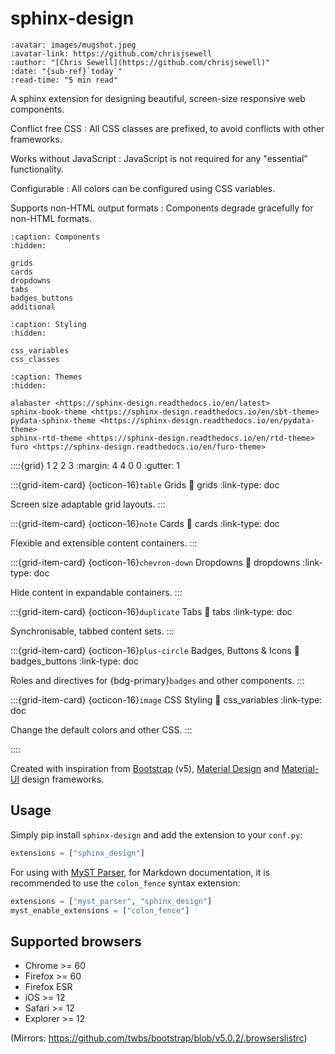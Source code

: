 # sphinx-design

```{article-info}
:avatar: images/mugshot.jpeg
:avatar-link: https://github.com/chrisjsewell
:author: "[Chris Sewell](https://github.com/chrisjsewell)"
:date: "{sub-ref}`today`"
:read-time: "5 min read"
```

A sphinx extension for designing beautiful, screen-size responsive web components.

Conflict free CSS
: All CSS classes are prefixed, to avoid conflicts with other frameworks.

Works without JavaScript
: JavaScript is not required for any "essential" functionality.

Configurable
: All colors can be configured using CSS variables.

Supports non-HTML output formats
: Components degrade gracefully for non-HTML formats.

```{toctree}
:caption: Components
:hidden:

grids
cards
dropdowns
tabs
badges_buttons
additional
```

```{toctree}
:caption: Styling
:hidden:

css_variables
css_classes
```

```{toctree}
:caption: Themes
:hidden:

alabaster <https://sphinx-design.readthedocs.io/en/latest>
sphinx-book-theme <https://sphinx-design.readthedocs.io/en/sbt-theme>
pydata-sphinx-theme <https://sphinx-design.readthedocs.io/en/pydata-theme>
sphinx-rtd-theme <https://sphinx-design.readthedocs.io/en/rtd-theme>
furo <https://sphinx-design.readthedocs.io/en/furo-theme>
```

::::{grid} 1 2 2 3
:margin: 4 4 0 0
:gutter: 1

:::{grid-item-card} {octicon-16}`table` Grids
:link: grids
:link-type: doc

Screen size adaptable grid layouts.
:::

:::{grid-item-card} {octicon-16}`note` Cards
:link: cards
:link-type: doc

Flexible and extensible content containers.
:::

:::{grid-item-card} {octicon-16}`chevron-down` Dropdowns
:link: dropdowns
:link-type: doc

Hide content in expandable containers.
:::

:::{grid-item-card} {octicon-16}`duplicate` Tabs
:link: tabs
:link-type: doc

Synchronisable, tabbed content sets.
:::

:::{grid-item-card} {octicon-16}`plus-circle` Badges, Buttons & Icons
:link: badges_buttons
:link-type: doc

Roles and directives for {bdg-primary}`badges` and other components.
:::

:::{grid-item-card} {octicon-16}`image` CSS Styling
:link: css_variables
:link-type: doc

Change the default colors and other CSS.
:::

::::

Created with inspiration from [Bootstrap](https://getbootstrap.com/) (v5), [Material Design](https://material.io) and [Material-UI](https://material-ui.com/) design frameworks.

## Usage

Simply pip install `sphinx-design` and add the extension to your `conf.py`:

```python
extensions = ["sphinx_design"]
```

For using with [MyST Parser](https://github.com/executablebooks/myst-parser), for Markdown documentation, it is recommended to use the `colon_fence` syntax extension:

```python
extensions = ["myst_parser", "sphinx_design"]
myst_enable_extensions = ["colon_fence"]
```

## Supported browsers

- Chrome >= 60
- Firefox >= 60
- Firefox ESR
- iOS >= 12
- Safari >= 12
- Explorer >= 12

(Mirrors: <https://github.com/twbs/bootstrap/blob/v5.0.2/.browserslistrc>)
